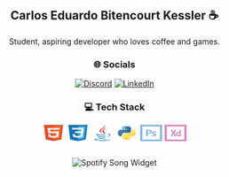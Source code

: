<section align=center>
<h1>Carlos Eduardo Bitencourt Kessler ☕</h1>
<p>Student, aspiring developer who loves coffee and games.<br></p>

### 🌐 Socials
[![Discord](https://img.shields.io/badge/Discord-%237289DA.svg?logo=discord&logoColor=white)](https://www.discordapp.com/users/198657088031817748) [![LinkedIn](https://img.shields.io/badge/LinkedIn-%230077B5.svg?logo=linkedin&logoColor=white)](https://linkedin.com/in/cebk) 

### 💻 Tech Stack
<div style="display: inline_block">
  <img align="center" alt="HTML" height="30" width="40" src="https://raw.githubusercontent.com/devicons/devicon/master/icons/html5/html5-original.svg">
  <img align="center" alt="CSS" height="30" width="40" src="https://raw.githubusercontent.com/devicons/devicon/master/icons/css3/css3-original.svg">
  <img align="center" alt="Java" height="30" width="40" src="https://raw.githubusercontent.com/devicons/devicon/master/icons/java/java-original.svg">
  <img align="center" alt="Python" height="30" width="40" src="https://raw.githubusercontent.com/devicons/devicon/master/icons/python/python-original.svg">
  <img align="center" alt="Adobe Photoshop" height="30" width="40" src="https://raw.githubusercontent.com/devicons/devicon/master/icons/photoshop/photoshop-line.svg" />
  <img align="center" alt="Adobe XD" height="30" width="40" src="https://raw.githubusercontent.com/devicons/devicon/master/icons/xd/xd-line.svg"/>
</div>

#

<div>
  <img src="https://spotify-widget-readme2.vercel.app/api?theme=dark" alt="Spotify Song Widget"  />
</div>
</section>
